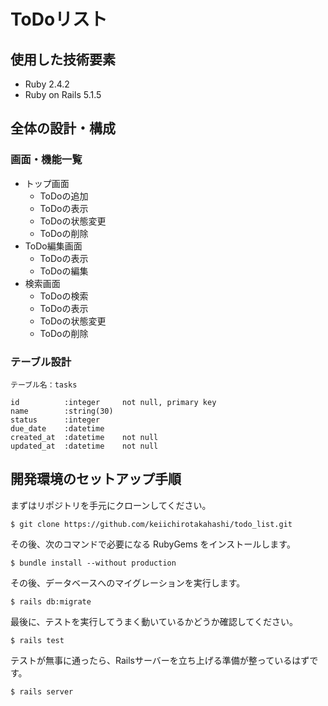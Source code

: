 # ToDoリスト

## 使用した技術要素

- Ruby 2.4.2
- Ruby on Rails 5.1.5	

## 全体の設計・構成

### 画面・機能一覧

- トップ画面
  - ToDoの追加
  - ToDoの表示
  - ToDoの状態変更
  - ToDoの削除
- ToDo編集画面
  - ToDoの表示
  - ToDoの編集
- 検索画面
  - ToDoの検索
  - ToDoの表示
  - ToDoの状態変更
  - ToDoの削除

### テーブル設計

```
テーブル名：tasks

id          :integer     not null, primary key
name        :string(30)
status      :integer
due_date    :datetime
created_at  :datetime    not null
updated_at  :datetime    not null
```

## 開発環境のセットアップ手順

まずはリポジトリを手元にクローンしてください。
```
$ git clone https://github.com/keiichirotakahashi/todo_list.git
```

その後、次のコマンドで必要になる RubyGems をインストールします。
```
$ bundle install --without production
```

その後、データベースへのマイグレーションを実行します。

```
$ rails db:migrate
```

最後に、テストを実行してうまく動いているかどうか確認してください。

```
$ rails test
```

テストが無事に通ったら、Railsサーバーを立ち上げる準備が整っているはずです。

```
$ rails server
```